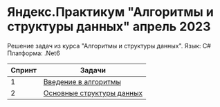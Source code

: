 # Яндекс.Практикум "Алгоритмы и структуры данных" апрель 2023

Решение задач из курса "Алгоритмы и структуры данных".
Язык: C#
Платформа: .Net6

| Спринт | Задачи |
|--------|--------|
| 1 | [Введение в алгоритмы](https://github.com/protomorphine/Ya.Practicum/tree/master/Ya.Practicum.SprintOne) |
| 2 | [Основные структуры данных](https://github.com/protomorphine/Ya.Practicum/tree/master/Ya.Practicum.SprintTwo) |
